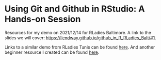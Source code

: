 # Using Git and Github in RStudio: A Hands-on Session

Resources for my demo on 2021/12/14 for RLadies Baltimore. A link to the slides we will cover: https://llendway.github.io/github_in_R_RLadies_Balt/#1.

Links to a similar demo from RLadies Tunis can be found [here](https://llendway.github.io/rladies_github_for_collab/#1). And another beginner resource I created can be found [here](https://github.com/llendway/github_for_collaboration/blob/master/github_for_collaboration.md). 
